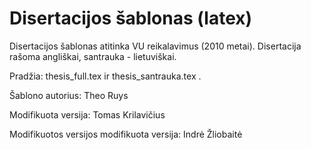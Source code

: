 Disertacijos šablonas (latex)
=============================

Disertacijos šablonas atitinka VU reikalavimus (2010 metai). Disertacija rašoma angliškai, santrauka - lietuviškai. 

Pradžia: thesis_full.tex ir thesis_santrauka.tex .  


Šablono autorius: Theo Ruys

Modifikuota versija: Tomas Krilavičius

Modifikuotos versijos modifikuota versija: Indrė Žliobaitė
